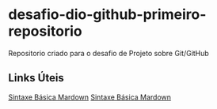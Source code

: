 # desafio-dio-github-primeiro-repositorio
Repositorio criado para o desafio de Projeto sobre Git/GitHub

## Links Úteis
[Sintaxe Básica Mardown](www.markdownguide.org/basic-syntax/)
[Sintaxe Básica Mardown](https://gitforwindows.org/)
